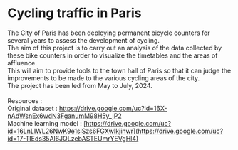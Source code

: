# Cycling traffic in Paris
The City of Paris has been deploying permanent bicycle counters for several years to assess the development of cycling.<br>
The aim of this project is to carry out an analysis of the data collected by these bike counters in order to visualize the timetables and the areas of affluence.<br>
This will aim to provide tools to the town hall of Paris so that it can judge the improvements to be made to the various cycling areas of the city.<br>
The project has been led from May to July, 2024.<br>
<br>
Resources :<br>
Original dataset : https://drive.google.com/uc?id=16X-nAdWsnEx6wdN3FganumM98H5y_jP2 <br>
Machine learning model : [https://drive.google.com/uc?id=16LnLIWL26NwK9e1slSzs6FGXwIkjinwr](https://drive.google.com/uc?id=17-TIEds35Al6JQLzebASTEUmrYEVgHl4)
